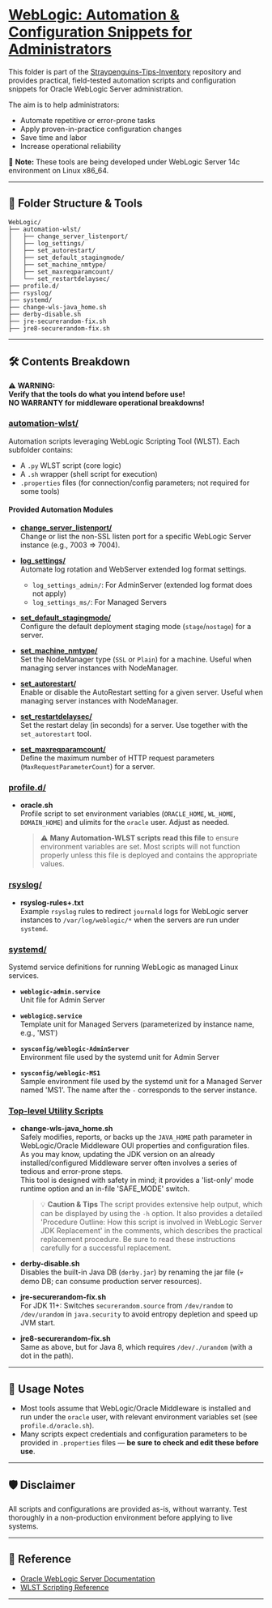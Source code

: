 # [WebLogic: Automation & Configuration Snippets for Administrators](https://github.com/Tatsuya-Nonogaki/Straypenguins-Tips-Inventory/tree/main/WebLogic)

This folder is part of the [Straypenguins-Tips-Inventory](https://github.com/Tatsuya-Nonogaki/Straypenguins-Tips-Inventory) repository and provides practical, field-tested automation scripts and configuration snippets for Oracle WebLogic Server administration.

The aim is to help administrators:
- Automate repetitive or error-prone tasks
- Apply proven-in-practice configuration changes
- Save time and labor
- Increase operational reliability

📝 **Note:** These tools are being developed under WebLogic Server 14c environment on Linux x86_64.

---

## 📂 Folder Structure & Tools

```
WebLogic/
├── automation-wlst/
│   ├── change_server_listenport/
│   ├── log_settings/
│   ├── set_autorestart/
│   ├── set_default_stagingmode/
│   ├── set_machine_nmtype/
│   ├── set_maxreqparamcount/
│   └── set_restartdelaysec/
├── profile.d/
├── rsyslog/
├── systemd/
├── change-wls-java_home.sh
├── derby-disable.sh
├── jre-securerandom-fix.sh
├── jre8-securerandom-fix.sh
```

---

## 🛠️ Contents Breakdown

⚠️ **WARNING:**  
**Verify that the tools do what you intend before use!  
NO WARRANTY for middleware operational breakdowns!**

### [automation-wlst/](automation-wlst/)
Automation scripts leveraging WebLogic Scripting Tool (WLST). Each subfolder contains:
- A `.py` WLST script (core logic)
- A `.sh` wrapper (shell script for execution)
- `.properties` files (for connection/config parameters; not required for some tools)

#### Provided Automation Modules

- **[change_server_listenport/](automation-wlst/change_server_listenport/)**  
  Change or list the non-SSL listen port for a specific WebLogic Server instance (e.g., 7003 => 7004).

- **[log_settings/](automation-wlst/log_settings/)**  
  Automate log rotation and WebServer extended log format settings.
  - `log_settings_admin/`: For AdminServer (extended log format does not apply)
  - `log_settings_ms/`: For Managed Servers

- **[set_default_stagingmode/](automation-wlst/set_default_stagingmode/)**  
  Configure the default deployment staging mode (`stage`/`nostage`) for a server.

- **[set_machine_nmtype/](automation-wlst/set_machine_nmtype/)**  
  Set the NodeManager type (`SSL` or `Plain`) for a machine. Useful when managing server instances with NodeManager.

- **[set_autorestart/](automation-wlst/set_autorestart/)**  
  Enable or disable the AutoRestart setting for a given server. Useful when managing server instances with NodeManager.

- **[set_restartdelaysec/](automation-wlst/set_restartdelaysec/)**  
  Set the restart delay (in seconds) for a server. Use together with the `set_autorestart` tool.

- **[set_maxreqparamcount/](automation-wlst/set_maxreqparamcount/)**  
  Define the maximum number of HTTP request parameters (`MaxRequestParameterCount`) for a server.

### [profile.d/](profile.d/)
- **oracle.sh**  
  Profile script to set environment variables (`ORACLE_HOME`, `WL_HOME`, `DOMAIN_HOME`) and ulimits for the `oracle` user. Adjust as needed.
  > ⚠️ **Many Automation-WLST scripts read this file** to ensure environment variables are set. Most scripts will not function properly unless this file is deployed and contains the appropriate values.

### [rsyslog/](rsyslog/)
- **rsyslog-rules+.txt**  
  Example `rsyslog` rules to redirect `journald` logs for WebLogic server instances to `/var/log/weblogic/*` when the servers are run under `systemd`.

### [systemd/](systemd/)
Systemd service definitions for running WebLogic as managed Linux services.

- **`weblogic-admin.service`**  
  Unit file for Admin Server

- **`weblogic@.service`**  
  Template unit for Managed Servers (parameterized by instance name, e.g., 'MS1')

- **`sysconfig/weblogic-AdminServer`**  
  Environment file used by the systemd unit for Admin Server

- **`sysconfig/weblogic-MS1`**  
  Sample environment file used by the systemd unit for a Managed Server named 'MS1'. The name after the `-` corresponds to the server instance.

### [Top-level Utility Scripts](./)

- **change-wls-java_home.sh**  
  Safely modifies, reports, or backs up the `JAVA_HOME` path parameter in WebLogic/Oracle Middleware OUI properties and configuration files.  
  As you may know, updating the JDK version on an already installed/configured Middleware server often involves a series of tedious and error-prone steps.  
  This tool is designed with safety in mind; it provides a 'list-only' mode runtime option and an in-file 'SAFE_MODE' switch.

  > 💡 **Caution & Tips**
  > The script provides extensive help output, which can be displayed by using the `-h` option.
  > It also provides a detailed 'Procedure Outline: How this script is involved in WebLogic Server JDK Replacement' in the comments, which describes the practical replacement procedure.
  > Be sure to read these instructions carefully for a successful replacement.

- **derby-disable.sh**  
  Disables the built-in Java DB (`derby.jar`) by renaming the jar file (💀 demo DB; can consume production server resources).

- **jre-securerandom-fix.sh**  
  For JDK 11+: Switches `securerandom.source` from `/dev/random` to `/dev/urandom` in `java.security` to avoid entropy depletion and speed up JVM start.

- **jre8-securerandom-fix.sh**  
  Same as above, but for Java 8, which requires `/dev/./urandom` (with a dot in the path).

---

## 📝 Usage Notes

- Most tools assume that WebLogic/Oracle Middleware is installed and run under the `oracle` user, with relevant environment variables set (see `profile.d/oracle.sh`).
- Many scripts expect credentials and configuration parameters to be provided in `.properties` files — **be sure to check and edit these before use**.

---

## 🛡️ Disclaimer

All scripts and configurations are provided as-is, without warranty. Test thoroughly in a non-production environment before applying to live systems.

---

## 🔗 Reference

- [Oracle WebLogic Server Documentation](https://docs.oracle.com/en/middleware/fusion-middleware/weblogic-server/)
- [WLST Scripting Reference](https://docs.oracle.com/en/middleware/fusion-middleware/weblogic-server/14.1.2/wlstc/index.html)

---
